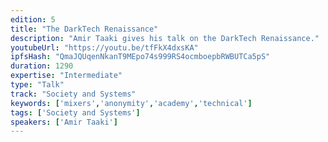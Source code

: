 ```yaml
---
edition: 5
title: "The DarkTech Renaissance"
description: "Amir Taaki gives his talk on the DarkTech Renaissance."
youtubeUrl: "https://youtu.be/tfFkX4dxsKA"
ipfsHash: "QmaJQUqenNkanT9MEpo74s999RS4ocmboepbRWBUTCa5pS"
duration: 1290
expertise: "Intermediate"
type: "Talk"
track: "Society and Systems"
keywords: ['mixers','anonymity','academy','technical']
tags: ['Society and Systems']
speakers: ['Amir Taaki']
---
```

